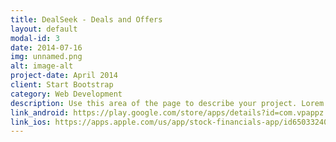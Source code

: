 ```yaml
---
title: DealSeek - Deals and Offers
layout: default
modal-id: 3
date: 2014-07-16
img: unnamed.png
alt: image-alt
project-date: April 2014
client: Start Bootstrap
category: Web Development
description: Use this area of the page to describe your project. Lorem ipsum dolor sit amet, consectetur adipisicing elit. Mollitia neque assumenda ipsam nihil, molestias magnam, recusandae quos quis inventore quisquam velit asperiores, vitae? Reprehenderit soluta, eos quod consequuntur itaque. Nam.
link_android: https://play.google.com/store/apps/details?id=com.vpappz.stockfin
link_ios: https://apps.apple.com/us/app/stock-financials-app/id6503324028
---
```

